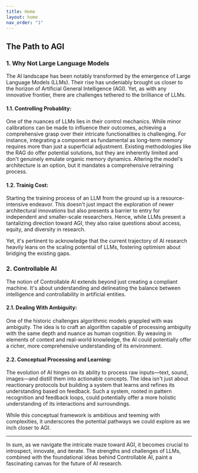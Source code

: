 ```yaml
---
title: Home
layout: home
nav_order: "1"
---
```


## The Path to AGI

### 1. Why Not Large Language Models

The AI landscape has been notably transformed by the emergence of Large Language Models (LLMs). Their rise has undeniably brought us closer to the horizon of Artificial General Intelligence (AGI). Yet, as with any innovative frontier, there are challenges tethered to the brilliance of LLMs.

#### 1.1. Controlling Probablity:

One of the nuances of LLMs lies in their control mechanics. While minor calibrations can be made to influence their outcomes, achieving a comprehensive grasp over their intricate functionalities is challenging. For instance, integrating a component as fundamental as long-term memory requires more than just a superficial adjustment. Existing methodologies like the RAG do offer potential solutions, but they are inherently limited and don't genuinely emulate organic memory dynamics. Altering the model's architecture is an option, but it mandates a comprehensive retraining process.

#### 1.2. Trainig Cost:

Starting the training process of an LLM from the ground up is a resource-intensive endeavor. This doesn't just impact the exploration of newer architectural innovations but also presents a barrier to entry for independent and smaller-scale researchers. Hence, while LLMs present a tantalizing direction toward AGI, they also raise questions about access, equity, and diversity in research.

Yet, it's pertinent to acknowledge that the current trajectory of AI research heavily leans on the scaling potential of LLMs, fostering optimism about bridging the existing gaps.

### 2. Controllable AI

The notion of Controllable AI extends beyond just creating a compliant machine. It's about understanding and delineating the balance between intelligence and controllability in artificial entities.

#### 2.1. Dealing With Ambiguity:

One of the historic challenges algorithmic models grappled with was ambiguity. The idea is to craft an algorithm capable of processing ambiguity with the same depth and nuance as human cognition. By weaving in elements of context and real-world knowledge, the AI could potentially offer a richer, more comprehensive understanding of its environment.

#### 2.2. Conceptual Processing and Learning:

The evolution of AI hinges on its ability to process raw inputs—text, sound, images—and distill them into actionable concepts. The idea isn't just about reactionary protocols but building a system that learns and refines its understanding based on feedback. Such a system, rooted in pattern recognition and feedback loops, could potentially offer a more holistic understanding of its interactions and surroundings.

While this conceptual framework is ambitious and teeming with complexities, it underscores the potential pathways we could explore as we inch closer to AGI.

---

In sum, as we navigate the intricate maze toward AGI, it becomes crucial to introspect, innovate, and iterate. The strengths and challenges of LLMs, combined with the foundational ideas behind Controllable AI, paint a fascinating canvas for the future of AI research.
